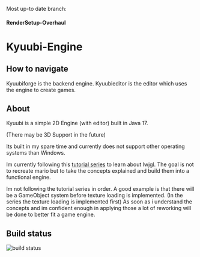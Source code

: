Most up-to date branch:

#### RenderSetup-Overhaul

# Kyuubi-Engine
## How to navigate
Kyuubiforge is the backend engine.
Kyuubieditor is the editor which uses the engine to create games.

## About
Kyuubi is a simple 2D Engine (with editor) built in Java 17.

(There may be 3D Support in the future)

Its built in my spare time and currently does not support other operating systems than Windows.

Im currently following this [tutorial series](https://github.com/codingminecraft/MarioYoutube) to learn about lwjgl.
The goal is not to recreate mario but to take the concepts explained and build them into a functional engine.

Im not following the tutorial series in order. A good example is that there will be a GameObject system before 
texture loading is implemented. (In the series the texture loading is implemented first)
As soon as i understand the concepts and im confident enough in applying those a lot of reworking will be done to better fit a game engine.

## Build status
![build status](https://github.com/SpitFox/Foxfire/actions/workflows/gradle.yml/badge.svg)
